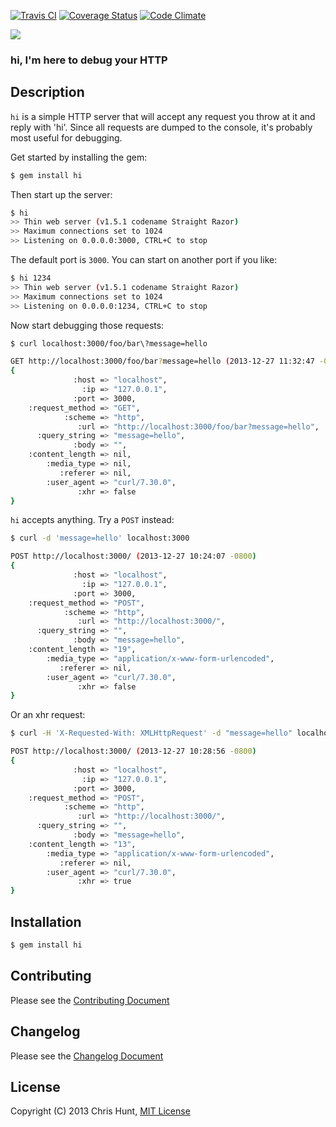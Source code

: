 [![Travis CI](https://travis-ci.org/chrishunt/hi.png)](https://travis-ci.org/chrishunt/hi)
[![Coverage Status](https://coveralls.io/repos/chrishunt/hi/badge.png?branch=master)](https://coveralls.io/r/chrishunt/hi)
[![Code Climate](https://codeclimate.com/github/chrishunt/hi.png)](https://codeclimate.com/github/chrishunt/hi)

![](https://raw2.github.com/chrishunt/hi/master/screenshot.png)

### hi, I'm here to debug your HTTP

## Description

`hi` is a simple HTTP server that will accept any request you throw at it and
reply with 'hi'. Since all requests are dumped to the console, it's probably
most useful for debugging.

Get started by installing the gem:

```bash
$ gem install hi
```

Then start up the server:

```bash
$ hi
>> Thin web server (v1.5.1 codename Straight Razor)
>> Maximum connections set to 1024
>> Listening on 0.0.0.0:3000, CTRL+C to stop
```

The default port is `3000`. You can start on another port if you like:

```bash
$ hi 1234
>> Thin web server (v1.5.1 codename Straight Razor)
>> Maximum connections set to 1024
>> Listening on 0.0.0.0:1234, CTRL+C to stop
```

Now start debugging those requests:

```bash
$ curl localhost:3000/foo/bar\?message=hello

GET http://localhost:3000/foo/bar?message=hello (2013-12-27 11:32:47 -0800)
{
              :host => "localhost",
                :ip => "127.0.0.1",
              :port => 3000,
    :request_method => "GET",
            :scheme => "http",
               :url => "http://localhost:3000/foo/bar?message=hello",
      :query_string => "message=hello",
              :body => "",
    :content_length => nil,
        :media_type => nil,
           :referer => nil,
        :user_agent => "curl/7.30.0",
               :xhr => false
}
```

`hi` accepts anything. Try a `POST` instead:

```bash
$ curl -d 'message=hello' localhost:3000

POST http://localhost:3000/ (2013-12-27 10:24:07 -0800)
{
              :host => "localhost",
                :ip => "127.0.0.1",
              :port => 3000,
    :request_method => "POST",
            :scheme => "http",
               :url => "http://localhost:3000/",
      :query_string => "",
              :body => "message=hello",
    :content_length => "19",
        :media_type => "application/x-www-form-urlencoded",
           :referer => nil,
        :user_agent => "curl/7.30.0",
               :xhr => false
}
```

Or an xhr request:

```bash
$ curl -H 'X-Requested-With: XMLHttpRequest' -d "message=hello" localhost:3000

POST http://localhost:3000/ (2013-12-27 10:28:56 -0800)
{
              :host => "localhost",
                :ip => "127.0.0.1",
              :port => 3000,
    :request_method => "POST",
            :scheme => "http",
               :url => "http://localhost:3000/",
      :query_string => "",
              :body => "message=hello",
    :content_length => "13",
        :media_type => "application/x-www-form-urlencoded",
           :referer => nil,
        :user_agent => "curl/7.30.0",
               :xhr => true
}
```

## Installation

```bash
$ gem install hi
```

## Contributing
Please see the [Contributing
Document](https://github.com/chrishunt/hi/blob/master/CONTRIBUTING.md)

## Changelog
Please see the [Changelog
Document](https://github.com/chrishunt/hi/blob/master/CHANGELOG.md)

## License
Copyright (C) 2013 Chris Hunt, [MIT
License](https://github.com/chrishunt/hi/blob/master/LICENSE.txt)

